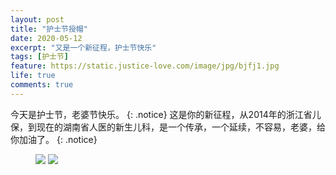```yaml
---
layout: post
title: "护士节授帽"
date: 2020-05-12
excerpt: "又是一个新征程，护士节快乐"
tags: [护士节]
feature: https://static.justice-love.com/image/jpg/bjfj1.jpg
life: true
comments: true
---
```

今天是护士节，老婆节快乐。
{: .notice}
这是你的新征程，从2014年的浙江省儿保，到现在的湖南省人医的新生儿科，是一个传承，一个延续，不容易，老婆，给你加油了。
{: .notice}
<figure>
    <img src="{{ site.staticUrl }}/image/jpeg/hushijieshoumao0.jpeg?imageMogr2/auto-orient" />
    <img src="{{ site.staticUrl }}/image/jpeg/hushijieshoumao1.jpeg?imageMogr2/auto-orient" />
</figure>
